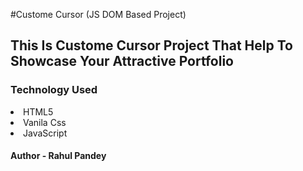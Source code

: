#Custome Cursor (JS DOM Based Project)
<h2>This Is Custome Cursor Project That Help To Showcase Your  Attractive Portfolio </h2>
<h3>Technology Used </h3>
<li>HTML5</li>
<li>Vanila Css</li>
<li>JavaScript </li>
<h4>Author - Rahul Pandey</h4>